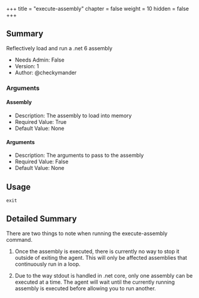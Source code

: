 +++
title = "execute-assembly"
chapter = false
weight = 10
hidden = false
+++

## Summary
Reflectively load and run a .net 6 assembly

  
- Needs Admin: False  
- Version: 1  
- Author: @checkymander  

### Arguments
#### Assembly

- Description: The assembly to load into memory
- Required Value: True  
- Default Value: None  

#### Arguments

- Description: The arguments to pass to the assembly
- Required Value: False  
- Default Value: None  

## Usage

```
exit
```


## Detailed Summary
There are two things to note when running the execute-assembly command.



1. Once the assembly is executed, there is currently no way to stop it outside of exiting the agent. This will only be affected assemblies that continuously run in a loop.


2. Due to the way stdout is handled in .net core, only one assembly can be executed at a time. The agent will wait until the currently running assembly is executed before allowing you to run another.
